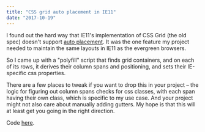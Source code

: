 ```yaml
---
title: "CSS grid auto placement in IE11"
date: "2017-10-19"
---
```


I found out the hard way that IE11's implementation of CSS Grid (the old spec) doesn't support [auto placement](https://developer.mozilla.org/en-US/docs/Web/CSS/CSS_Grid_Layout/Auto-placement_in_CSS_Grid_Layout). It was the one feature my project needed to maintain the same layouts in IE11 as the evergreen browsers.

So I came up with a "polyfill" script that finds grid containers, and on each of its rows, it derives their column spans and positioning, and sets their IE-specific css properties.

There are a few places to tweak if you want to drop this in your project – the logic for figuring out column spans checks for css classes, with each span having their own class, which is specific to my use case. And your project might not also care about manually adding gutters. My hope is that this will at least get you going in the right direction.

Code [here](https://gist.github.com/ianmcnally/3bc8fa64dc1fb35e47deeb7e449265ce).
